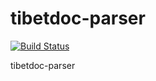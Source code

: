 # tibetdoc-parser
[![Build Status](https://travis-ci.org/karmapa/tibetdoc-parser.svg?branch=master)](https://travis-ci.org/karmapa/tibetdoc-parser)

tibetdoc-parser
